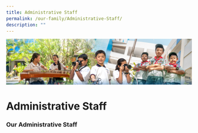 ```yaml
---
title: Administrative Staff
permalink: /our-family/Administrative-Staff/
description: ""
---
```

![](/images/AboutUs.jpg)


Administrative Staff
====================

### **Our Administrative Staff**

